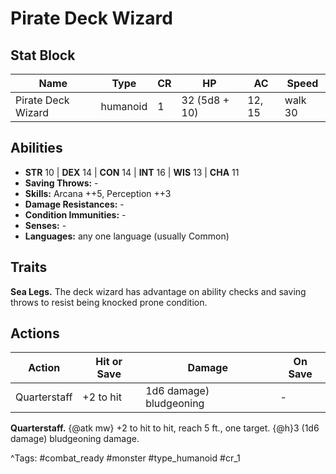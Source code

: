 # Pirate Deck Wizard

## Stat Block

| Name | Type | CR | HP | AC | Speed |
|------|------|----|----|----|-------|
| Pirate Deck Wizard | humanoid | 1 | 32 (5d8 + 10) | 12, 15 | walk 30 |

## Abilities

- **STR** 10 | **DEX** 14 | **CON** 14 | **INT** 16 | **WIS** 13 | **CHA** 11
- **Saving Throws:** -  
- **Skills:** Arcana ++5, Perception ++3  
- **Damage Resistances:** -  
- **Condition Immunities:** -  
- **Senses:** -  
- **Languages:** any one language (usually Common)

## Traits

**Sea Legs.** The deck wizard has advantage on ability checks and saving throws to resist being knocked prone condition.


## Actions

| Action | Hit or Save | Damage | On Save |
|--------|--------------|--------|----------|
| Quarterstaff | +2 to hit | 1d6 damage) bludgeoning | - |

**Quarterstaff.** {@atk mw} +2 to hit to hit, reach 5 ft., one target. {@h}3 (1d6 damage) bludgeoning damage.


^Tags: #combat_ready #monster #type_humanoid #cr_1